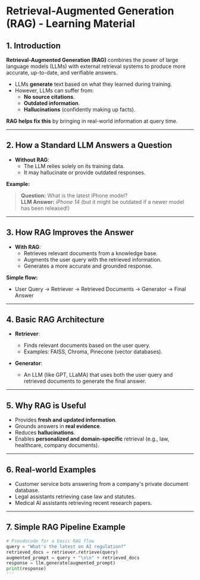 #  Retrieval-Augmented Generation (RAG) - Learning Material

## 1. Introduction

**Retrieval-Augmented Generation (RAG)** combines the power of large language models (LLMs) with external retrieval systems to produce more accurate, up-to-date, and verifiable answers.

- LLMs **generate** text based on what they learned during training.
- However, LLMs can suffer from:
  - **No source citations**.
  - **Outdated information**.
  - **Hallucinations** (confidently making up facts).

**RAG helps fix this** by bringing in real-world information at query time.

---

## 2. How a Standard LLM Answers a Question

- **Without RAG**:
  - The LLM relies solely on its training data.
  - It may hallucinate or provide outdated responses.

**Example:**

> **Question:** What is the latest iPhone model?  
> **LLM Answer:** *iPhone 14* (but it might be outdated if a newer model has been released!)

---

## 3. How RAG Improves the Answer

- **With RAG**:
  - Retrieves relevant documents from a knowledge base.
  - Augments the user query with the retrieved information.
  - Generates a more accurate and grounded response.

**Simple flow:**

- User Query → Retriever → Retrieved Documents → Generator → Final Answer

---

## 4. Basic RAG Architecture

- **Retriever**:
  - Finds relevant documents based on the user query.
  - Examples: FAISS, Chroma, Pinecone (vector databases).
  
- **Generator**:
  - An LLM (like GPT, LLaMA) that uses both the user query and retrieved documents to generate the final answer.

---

## 5. Why RAG is Useful

- Provides **fresh and updated information**.
- Grounds answers in **real evidence**.
- Reduces **hallucinations**.
- Enables **personalized and domain-specific** retrieval (e.g., law, healthcare, company documents).

---

## 6. Real-world Examples

- Customer service bots answering from a company's private document database.
- Legal assistants retrieving case law and statutes.
- Medical AI assistants retrieving recent research papers.

---

## 7. Simple RAG Pipeline Example

```python
# Pseudocode for a basic RAG flow
query = "What's the latest on AI regulation?"
retrieved_docs = retriever.retrieve(query)
augmented_prompt = query + "\n\n" + retrieved_docs
response = llm.generate(augmented_prompt)
print(response)
'''

